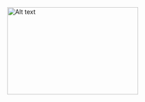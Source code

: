 <img src="https://pbs.twimg.com/media/GkY6c2-aoAAq8BO?format=jpg&name=large" alt="Alt text" width="300" height="200">
